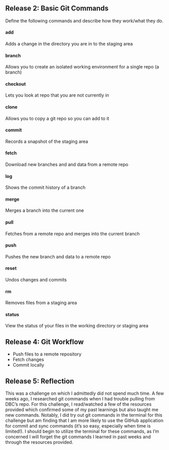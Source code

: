 ## Release 2: Basic Git Commands
Define the following commands and describe how they work/what they do.  


#### add
Adds a change in the directory you are in to the staging area

#### branch
Allows you to create an isolated working environment for a single repo (a branch)

#### checkout
Lets you look at repo that you are not currently in

#### clone
Allows you to copy a git repo so you can add to it

#### commit
Records a snapshot of the staging area

#### fetch
Download new branches and and data from a remote repo

#### log
Shows the commit history of a branch

#### merge
Merges a branch into the current one

#### pull
Fetches from a remote repo and merges into the current branch

#### push
Pushes the new branch and data to a remote repo

#### reset
Undos changes and commits

#### rm
Removes files from a staging area

#### status
View the status of your files in the working directory or staging area

## Release 4: Git Workflow

- Push files to a remote repository
- Fetch changes
- Commit locally

## Release 5: Reflection

This was a challenge on which I admittedly did not spend much time.  A few weeks ago, I researched git commands when I had trouble pulling from DBC’s repo.  For this challenge, I read/watched a few of  the resources provided which confirmed some of my past learnings but also taught me new commands.  Notably, I did try out git commands in the terminal for this challenge but am finding that I am more likely to use the GitHub application for commit and sync commands (it’s so easy, especially when time is limited!).  I should begin to utilize the terminal for these commands, as I’m concerned  I will forget the git commands I learned in past weeks and through the resources provided.  
